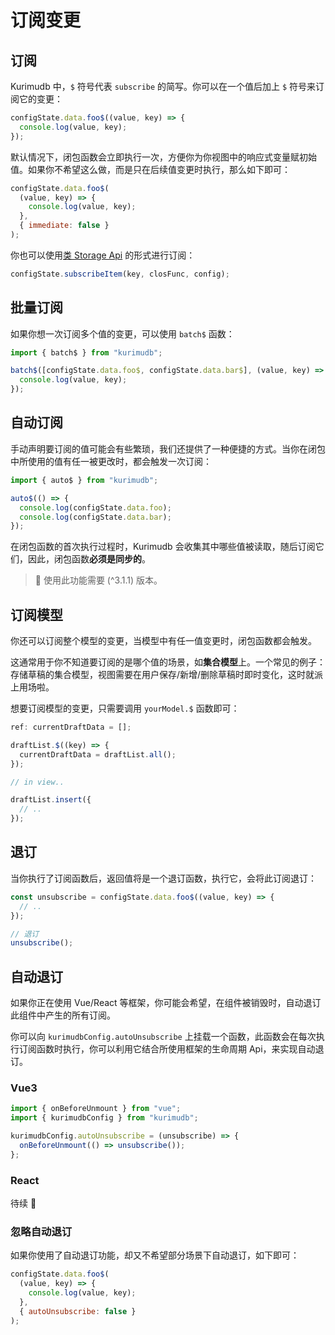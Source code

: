 # 订阅变更

## 订阅

Kurimudb 中，`$` 符号代表 `subscribe` 的简写。你可以在一个值后加上 `$` 符号来订阅它的变更：

```js
configState.data.foo$((value, key) => {
  console.log(value, key);
});
```

默认情况下，闭包函数会立即执行一次，方便你为你视图中的响应式变量赋初始值。如果你不希望这么做，而是只在后续值变更时执行，那么如下即可：

```js {5}
configState.data.foo$(
  (value, key) => {
    console.log(value, key);
  },
  { immediate: false }
);
```

你也可以使用[类 Storage Api](/model.html#%E7%B1%BB-storage-api) 的形式进行订阅：

```js
configState.subscribeItem(key, closFunc, config);
```

## 批量订阅

如果你想一次订阅多个值的变更，可以使用 `batch$` 函数：

```js
import { batch$ } from "kurimudb";

batch$([configState.data.foo$, configState.data.bar$], (value, key) => {
  console.log(value, key);
});
```

## 自动订阅

手动声明要订阅的值可能会有些繁琐，我们还提供了一种便捷的方式。当你在闭包中所使用的值有任一被更改时，都会触发一次订阅：

```js
import { auto$ } from "kurimudb";

auto$(() => {
  console.log(configState.data.foo);
  console.log(configState.data.bar);
});
```

在闭包函数的首次执行过程时，Kurimudb 会收集其中哪些值被读取，随后订阅它们，因此，闭包函数**必须是同步的**。

> 📜 使用此功能需要 (^3.1.1) 版本。

## 订阅模型

你还可以订阅整个模型的变更，当模型中有任一值变更时，闭包函数都会触发。

这通常用于你不知道要订阅的是哪个值的场景，如**集合模型**上。一个常见的例子：存储草稿的集合模型，视图需要在用户保存/新增/删除草稿时即时变化，这时就派上用场啦。

想要订阅模型的变更，只需要调用 `yourModel.$` 函数即可：

```js {3,4,5}
ref: currentDraftData = [];

draftList.$((key) => {
  currentDraftData = draftList.all();
});

// in view..

draftList.insert({
  // ..
});
```

## 退订

当你执行了订阅函数后，返回值将是一个退订函数，执行它，会将此订阅退订：

```js
const unsubscribe = configState.data.foo$((value, key) => {
  // ..
});

// 退订
unsubscribe();
```

## 自动退订

如果你正在使用 Vue/React 等框架，你可能会希望，在组件被销毁时，自动退订此组件中产生的所有订阅。

你可以向 `kurimudbConfig.autoUnsubscribe` 上挂载一个函数，此函数会在每次执行订阅函数时执行，你可以利用它结合所使用框架的生命周期 Api，来实现自动退订。

### Vue3

```js
import { onBeforeUnmount } from "vue";
import { kurimudbConfig } from "kurimudb";

kurimudbConfig.autoUnsubscribe = (unsubscribe) => {
  onBeforeUnmount(() => unsubscribe());
};
```

### React

待续 🐸

### 忽略自动退订

如果你使用了自动退订功能，却又不希望部分场景下自动退订，如下即可：

```js {5}
configState.data.foo$(
  (value, key) => {
    console.log(value, key);
  },
  { autoUnsubscribe: false }
);
```
